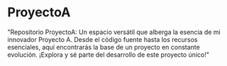 # ProyectoA
"Repositorio ProyectoA: Un espacio versátil que alberga la esencia de mi innovador Proyecto A. Desde el código fuente hasta los recursos esenciales, aquí encontrarás la base de un proyecto en constante evolución. ¡Explora y sé parte del desarrollo de este proyecto único!"
